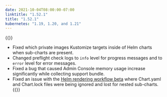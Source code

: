 ```yaml
---
date: 2021-10-04T08:00:00-07:00
linktitle: "1.52.1"
title: "1.52.1"
kubernetes: "1.19, 1.20, and 1.21"
---
```


{{<fixes>}}
 * Fixed which private images Kustomize targets inside of Helm charts when sub-charts are present.
 * Changed preflight check logs to `info` level for progress messages and to `error` level for error messages.
 * Fixed a bug that caused Admin Console memory usage increase significantly while collecting support bundle.
 * Fixed an issue with the [Helm rendering workflow beta](/release-notes/1.50.2/) where Chart.yaml and Chart.lock files were being ignored and lost for nested sub-charts.
{{</fixes>}}
